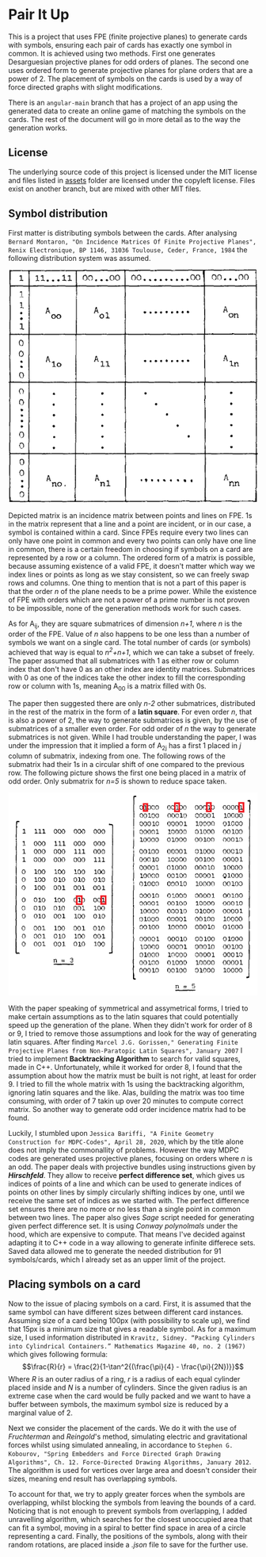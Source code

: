 # Pair It Up

This is a project that uses FPE (finite projective planes) to generate cards with symbols, ensuring each pair of cards has exactly one symbol in common.
It is achieved using two methods. First one generates Desarguesian projective planes for odd orders of planes. The second one uses ordered form to generate projective planes for plane orders that are a power of 2.
The placement of symbols on the cards is used by a way of force directed graphs with slight modifications.

There is an `angular-main` branch that has a project of an app using the generated data to create an online game of matching the symbols on the cards. The rest of the document will go in more detail as to the way the generation works.

## License

The underlying source code of this project is licensed under the MIT license and files listed in [assets](./assets) folder are licensed under the copyleft license. Files exist on another branch, but are mixed with other MIT files.

## Symbol distribution

First matter is distributing symbols between the cards. After analysing `Bernard Montaron, "On Incidence Matrices Of Finite Projective Planes", Renix Electronique, BP 1146, 31036 Toulouse, Ceder, France, 1984` the following distribution system was assumed.

![Incidence Matrix of FPE](./documented/Distribution.png)

Depicted matrix is an incidence matrix between points and lines on FPE. 1s in the matrix represent that a line and a point are incident, or in our case, a symbol is contained within a card. Since FPEs require every two lines can only have one point in common and every two points can only have one line in common, there is a certain freedom in choosing if symbols on a card are represented by a row or a column. 
The ordered form of a matrix is possible, because assuming existence of a valid FPE, it doesn't matter which way we index lines or points as long as we stay consistent, so we can freely swap rows and columns. 
One thing to mention that is not a part of this paper is that the order *n* of the plane needs to be a prime power. While the existence of FPE with orders which are not a power of a prime number is not proven to be impossible, none of the generation methods work for such cases.

As for A<sub>ij</sub>, they are square submatrices of dimension *n+1*, where *n* is the order of the FPE. Value of *n* also happens to be one less than a number of symbols we want on a single card. The total number of cards (or symbols) achieved that way is equal to *n<sup>2</sup>+n+1*, which we can take a subset of freely. 
The paper assumed that all submatrices with 1 as either row or column index that don't have 0 as an other index are identity matrices. Submatrices with 0 as one of the indices take the other index to fill the corresponding row or column with 1s, meaning A<sub>00</sub> is a matrix filled with 0s.

The paper then suggested there are only *n-2* other submatrices, distributed in the rest of the matrix in the form of a **latin square**. For even order *n*, that is also a power of 2, the way to generate submatrices is given, by the use of submatrices of a smaller even order. 
For odd order of *n* the way to generate submatrices is not given. While I had trouble understanding the paper, I was under the impression that it implied a form of A<sub>2j</sub> has a first 1 placed in *j* column of submatrix, indexing from one. The following rows of the submatrix had their 1s in a circular shift of one compared to the previous row. The following picture shows the first one being placed in a matrix of odd order. Only submatrix for *n=5* is shown to reduce space taken.

![Circular Shift of 1s](./documented/1sShift.png)

With the paper speaking of symmetrical and assymetrical forms, I tried to make certain assumptions as to the latin squares that could potentially speed up the generation of the plane. When they didn't work for order of 8 or 9, I tried to remove those assumptions and look for the way of generating latin squares. After finding `Marcel J.G. Gorissen," Generating Finite Projective Planes from Non-Paratopic Latin Squares", January 2007` I tried to implement **Backtracking Algorithm** to search for valid squares, made in C++. 
Unfortunately, while it worked for order 8, I found that the assumption about how the matrix must be built is not right, at least for order 9. I tried to fill the whole matrix with 1s using the backtracking algorithm, ignoring latin squares and the like. Alas, building the matrix was too time consuming, with order of 7 takin up over 20 minutes to compute correct matrix. So another way to generate odd order incidence matrix had to be found.

Luckily, I stumbled upon `Jessica Bariffi, "A Finite Geometry Construction for MDPC-Codes", April 28, 2020`, which by the title alone does not imply the commonallity of problems. However the way MDPC codes are generated uses projective planes, focusing on orders where *n* is an odd. 
The paper deals with projective bundles using instructions given by ***Hirschfeld***. They allow to receive **perfect difference set**, which gives us indices of points of a line and which can be used to generate indices of points on other lines by simply circularly shifting indices by one, until we receive the same set of indices as we started with. The perfect difference set ensures there are no more or no less than a single point in common between two lines. 
The paper also gives *Sage* script needed for generating given perfect difference set. It is using *Conway polynolmals* under the hood, which are expensive to compute. That means I've decided against adapting it to C++ code in a way allowing to generate infinite differece sets. Saved data allowed me to generate the needed distribution for 91 symbols/cards, which I already set as an upper limit of the project.

## Placing symbols on a card

Now to the issue of placing symbols on a card. First, it is assumed that the same symbol can have different sizes between different card instances. Assuming size of a card being 100px (with possibility to scale up), we find that 15px is a minimum size that gives a readable symbol. As for a maximum size, I used information distributed in `Kravitz, Sidney. “Packing Cylinders into Cylindrical Containers.” Mathematics Magazine 40, no. 2 (1967)` which gives following formula:
$$\frac{R}{r} = \frac{2}{1-\tan^2{(\frac{\pi}{4} - \frac{\pi}{2N})}}$$
Where *R* is an outer radius of a ring, *r* is a radius of each equal cylinder placed inside and *N* is a number of cylinders. Since the given radius is an extreme case when the card would be fully packed and we want to have a buffer between symbols, the maximum symbol size is reduced by a marginal value of 2.

Next we consider the placement of the cards. We do it with the use of *Fruchterman* and *Reingold*'s method, simulating electric and gravitational forces whilst using simulated annealing, in accordance to `Stephen G. Kobourov, "Spring Embedders and Force Directed Graph Drawing Algorithms", Ch. 12. Force-Directed Drawing Algorithms, January 2012`. The algorithm is used for vertices over large area and doesn't consider their sizes, meaning end result has overlapping symbols.

To account for that, we try to apply greater forces when the symbols are overlapping, whilst blocking the symbols from leaving the bounds of a card. Noticing that is not enough to prevent symbols from overlapping, I added unravelling algorithm, which searches for the closest unoccupied area that can fit a symbol, moving in a spiral to better find space in area of a circle representing a card. Finally, the positions of the symbols, along with their random rotations, are placed inside a *.json* file to save for the further use.